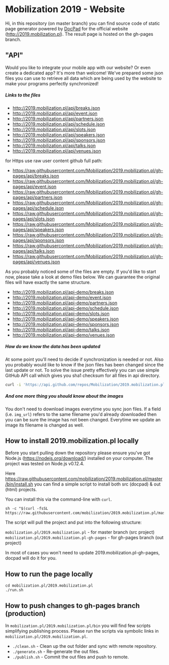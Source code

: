 # Mobilization 2019 - Website
Hi, in this repository (on master branch) you can find source code of static page generator powered by [DocPad](https://docpad.org) for the official website (http://2019.mobilization.pl). The result page is hosted on the gh-pages branch.

## "API"

Would you like to integrate your mobile app with our website? Or even create a dedicated app? It's more than welcome! We've prepared some json files you can use to retrieve all data which are being used by the website to make your programs perfectly synchronized!

##### Links to the files
- http://2019.mobilization.pl/api/breaks.json
- http://2019.mobilization.pl/api/event.json
- http://2019.mobilization.pl/api/partners.json
- http://2019.mobilization.pl/api/schedule.json
- http://2019.mobilization.pl/api/slots.json
- http://2019.mobilization.pl/api/speakers.json
- http://2019.mobilization.pl/api/sponsors.json
- http://2019.mobilization.pl/api/talks.json
- http://2019.mobilization.pl/api/venues.json

for Https use raw user content github full path:

- https://raw.githubusercontent.com/Mobilization/2019.mobilization.pl/gh-pages/api/breaks.json
- https://raw.githubusercontent.com/Mobilization/2019.mobilization.pl/gh-pages/api/event.json
- https://raw.githubusercontent.com/Mobilization/2019.mobilization.pl/gh-pages/api/partners.json
- https://raw.githubusercontent.com/Mobilization/2019.mobilization.pl/gh-pages/api/schedule.json
- https://raw.githubusercontent.com/Mobilization/2019.mobilization.pl/gh-pages/api/slots.json
- https://raw.githubusercontent.com/Mobilization/2019.mobilization.pl/gh-pages/api/speakers.json
- https://raw.githubusercontent.com/Mobilization/2019.mobilization.pl/gh-pages/api/sponsors.json
- https://raw.githubusercontent.com/Mobilization/2019.mobilization.pl/gh-pages/api/talks.json
- https://raw.githubusercontent.com/Mobilization/2019.mobilization.pl/gh-pages/api/venues.json

As you probably noticed some of the files are empty. If you'd like to start now, please take a look at demo files below. We can guarantee the original files will have exactly the same structure.

- http://2019.mobilization.pl/api-demo/breaks.json
- http://2019.mobilization.pl/api-demo/event.json
- http://2019.mobilization.pl/api-demo/partners.json
- http://2019.mobilization.pl/api-demo/schedule.json
- http://2019.mobilization.pl/api-demo/slots.json
- http://2019.mobilization.pl/api-demo/speakers.json
- http://2019.mobilization.pl/api-demo/sponsors.json
- http://2019.mobilization.pl/api-demo/talks.json
- http://2019.mobilization.pl/api-demo/venues.json

##### How do we know the data has been updated
At some point you'll need to decide if synchronization is needed or not. Also you probably would like to know if the json files has been changed since the last update or not. To solve the issue pretty effectively you can use simple GitHub API call which gives you sha1 checksum for all files in api directory.

```bash
curl -i 'https://api.github.com/repos/Mobilization/2019.mobilization.pl/contents/api?ref=gh-pages'
```

##### And one more thing you should know about the images
You don't need to download images everytime you sync json files. If a field (i.e. `img_url`) refers to the same filename you'd already downloaded then you can be sure the image has not been changed. Everytime we update an image its filename is changed as well.

## How to install 2019.mobilization.pl locally

Before you start pulling down the repository please ensure you've got Node.js (https://nodejs.org/download/) installed on your computer. The project was tested on Node.js v0.12.4.

Here https://raw.githubusercontent.com/mobilization/2019.mobilization.pl/master/bin/install.sh you can find a simple script to install both src (docpad) & out (html) projects.

You can install this via the command-line with `curl`.
```
sh -c "$(curl -fsSL https://raw.githubusercontent.com/mobilization/2019.mobilization.pl/master/bin/install.sh)"
```

The script will pull the project and put into the following structure:

`mobilization.pl/2019.mobilization.pl` - for master branch (src project)
`mobilization.pl/2019.mobilization.pl-gh-pages` - for gh-pages branch (out project)

In most of cases you won't need to update 2019.mobilization.pl-gh-pages, docpad will do it for you.

## How to run the page locally

```
cd mobilization.pl/2019.mobilization.pl
./run.sh
```

## How to push changes to gh-pages branch (production)

In `mobilization.pl/2019.mobilization.pl/bin` you will find few scripts simplifying publishing process. Please run the scripts via symbolic links in `mobilization.pl/2019.mobilization.pl`.

- `./clean.sh` - Clean up the out folder and sync with remote repository.
- `./generate.sh` - Re-generate the out files.
- `./publish.sh` - Commit the out files and push to remote.


